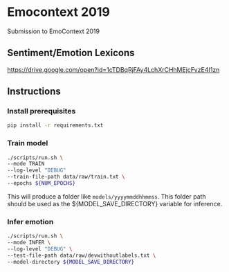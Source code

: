 # Emocontext 2019
Submission to EmoContext 2019

## Sentiment/Emotion Lexicons
https://drive.google.com/open?id=1cTDBqRjFAy4LchXrCHhMEjcFvzE4I1zn

## Instructions

### Install prerequisites
```bash
pip install -r requirements.txt
```

### Train model
```bash
./scripts/run.sh \
--mode TRAIN 
--log-level "DEBUG"
--train-file-path data/raw/train.txt \
--epochs ${NUM_EPOCHS}
```

This will produce a folder like `models/yyyymmddhhmmss`.
This folder path should be used as the ${MODEL_SAVE_DIRECTORY} variable for inference.


### Infer emotion
```bash
./scripts/run.sh \
--mode INFER \
--log-level "DEBUG" \
--test-file-path data/raw/devwithoutlabels.txt \
--model-directory ${MODEL_SAVE_DIRECTORY}
```

